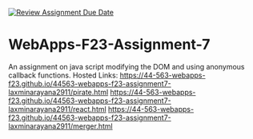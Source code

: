 [![Review Assignment Due Date](https://classroom.github.com/assets/deadline-readme-button-24ddc0f5d75046c5622901739e7c5dd533143b0c8e959d652212380cedb1ea36.svg)](https://classroom.github.com/a/Kv-XePEp)
# WebApps-F23-Assignment-7
An assignment on java script modifying the DOM and using anonymous callback functions.
Hosted Links:
https://44-563-webapps-f23.github.io/44563-webapps-f23-assignment7-laxminarayana2911/pirate.html
https://44-563-webapps-f23.github.io/44563-webapps-f23-assignment7-laxminarayana2911/react.html
https://44-563-webapps-f23.github.io/44563-webapps-f23-assignment7-laxminarayana2911/merger.html
